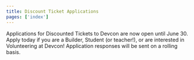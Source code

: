 ```yaml
---
title: Discount Ticket Applications
pages: ['index']
---
```


Applications for Discounted Tickets to Devcon are now open until June 30. Apply today if you are a Builder, Student (or teacher!), or are interested in Volunteering at Devcon! Application responses will be sent on a rolling basis.
